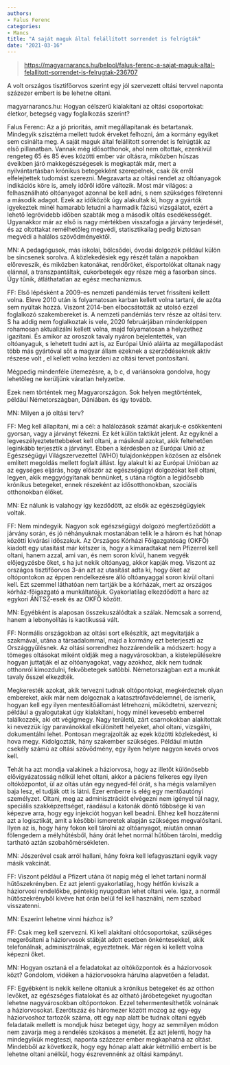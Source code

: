 ```yaml
---
authors:
- Falus Ferenc
categories:
- Mancs
title: "A saját maguk által felállított sorrendet is felrúgták"
date: "2021-03-16"
---
```


> https://magyarnarancs.hu/belpol/falus-ferenc-a-sajat-maguk-altal-felallitott-sorrendet-is-felrugtak-236707

A volt országos tisztifőorvos szerint egy jól szervezett oltási tervvel naponta százezer embert is be lehetne oltani. 

magyarnarancs.hu: Hogyan célszerű kialakítani az oltási csoportokat: életkor, betegség vagy foglalkozás szerint?

Falus Ferenc: Az a jó prioritás, amit megállapítanak és betartanak. Mindegyik szisztéma mellett tudok érveket felhozni, ám a kormány egyiket sem csinálta meg. A saját maguk által felállított sorrendet is felrúgták az első pillanatban. Vannak még idősotthonok, ahol nem oltottak, ezenkívül rengeteg 65 és 85 éves közötti ember vár oltásra, miközben húszas éveikben járó makkegészségesek is megkapták már, mert a nyilvántartásban krónikus betegekként szerepelnek, csak ők erről elfelejtettek tudomást szerezni. Megzavarta az oltási rendet az oltóanyagok indikációs köre is, amely időről időre változik. Most már világos: a felhasználható oltóanyagot azonnal be kell adni, s nem szükséges félretenni a második adagot. Ezek az időközök úgy alakultak ki, hogy a gyártók igyekeztek minél hamarabb letudni a harmadik fázisú vizsgálatot, ezért a lehető legrövidebb időben szabták meg a második oltás esedékességét. Ugyanakkor már az első is nagy mértékben visszafogja a járvány terjedését, és az oltottakat remélhetőleg megvédi, statisztikailag pedig biztosan megvédi a halálos szövődményektől.

MN: A pedagógusok, más iskolai, bölcsődei, óvodai dolgozók például külön be sincsenek sorolva. A közlekedésiek egy részét talán a napokban előreveszik, és miközben katonákat, rendőröket, élsportolókat oltanak nagy elánnal, a transzpantáltak, cukorbetegek egy része még a fasorban sincs. Úgy tűnik, átláthatatlan az egész mechanizmus.

FF: Első lépésként a 2009-es nemzeti pandémiás tervet frissíteni kellett volna. Eleve 2010 után is folyamatosan karban kellett volna tartani, de azóta sem nyúltak hozzá. Viszont 2014-ben elbocsátották az utolsó ezzel foglalkozó szakembereket is. A nemzeti pandémiás terv része az oltási terv. S ha addig nem foglalkoztak is vele, 2020 februárjában mindenképpen rohamosan aktualizálni kellett volna, majd folyamatosan a helyzethez igazítani. És amikor az oroszok tavaly nyáron bejelentették, van oltóanyaguk, s lehetett tudni azt is, az Európai Unió aláírta az megállapodást több más gyártóval  sőt a magyar állam ezeknek a szerződéseknek aktív részese volt , el kellett volna kezdeni az oltási tervet pontosítani.

Mégpedig mindenféle ütemezésre, a, b c, d variánsokra gondolva, hogy lehetőleg ne kerüljünk váratlan helyzetbe.

Ezek nem történtek meg Magyarországon. Sok helyen megtörténtek, például Németországban, Dániában. és így tovább.

MN: Milyen a jó oltási terv?

FF: Meg kell állapítani, mi a cél: a halálozások számát akarjuk-e csökkenteni gyorsan, vagy a járványt fékezni. Ez két külön taktikát jelent. Az egyiknél a legveszélyeztetettebbeket kell oltani, a másiknál azokat, akik feltehetően leginkább terjesztik a járványt. Ebben a kérdésben az Európai Unió az Egészségügyi Világszervezettel (WHO) tulajdonképpen közösen az elsőnek említett megoldás mellett foglalt állást. Így alakult ki az Európai Unióban az az egységes eljárás, hogy először az egészségügyi dolgozókat kell oltani, legyen, akik meggyógyítanak bennünket, s utána rögtön a legidősebb krónikus betegeket, ennek részeként az idősotthonokban, szociális otthonokban élőket.

MN: Ez nálunk is valahogy így kezdődött, az elsők az egészségügyiek voltak. 

FF: Nem mindegyik. Nagyon sok egészségügyi dolgozó megfertőződött a járvány során, és jó néhányuknak mostanában telik le a három és hat hónap közötti kivárási időszakuk. Az Országos Kórházi Főigazgatóság (OKFŐ) kiadott egy utasítást már kétszer is, hogy a kimaradtakat nem Pfizerrel kell oltani, hanem azzal, ami van, és nem soron kívül, hanem vegyék előjegyzésbe őket, s ha jut nekik oltóanyag, akkor kapják meg. Viszont az országos tisztifőorvos 3-án azt az utasítást adta ki, hogy őket az oltópontokon az éppen rendelkezésre álló oltóanyaggal soron kívül oltani kell. Ezt szemmel láthatóan nem tartják be a kórházak, mert az országos kórház-főigazgató a munkáltatójuk. Gyakorlatilag elkezdődött a harc az egykori ÁNTSZ-esek és az OKFŐ között.

MN: Egyébként is alaposan összekuszálódtak a szálak. Nemcsak a sorrend, hanem a lebonyolítás is kaotikussá vált.

FF: Normális országokban az oltási sort elkészítik, azt megvitatják a szakmával, utána a társadalommal, majd a kormány ezt beterjeszti az Országgyűlésnek. Az oltási sorrendhez hozzárendelik a módszert: hogy a tömeges oltásokat miként oldják meg a nagyvárosokban, a kistelepülésekre hogyan juttatják el az oltóanyagokat, vagy azokhoz, akik nem tudnak otthonról kimozdulni, fekvőbetegek satöbbi. Németországban ezt a munkát tavaly ősszel elkezdték.

Megkeresték azokat, akik tervezni tudnak oltópontokat, megkérdeztek olyan embereket, akik már nem dolgoznak a katasztrófavédelemnél, de ismerik, hogyan kell egy ilyen mentesítőállomást létrehozni, működtetni, szervezni; például a gyalogutakat úgy kialakítani, hogy minél kevesebb emberrel találkozzék, aki ott végigmegy. Nagy területű, zárt csarnokokban alakítottak ki  nevezzük így  paravánokkal elkülönített helyeket, ahol oltani, vizsgálni, dokumentálni lehet. Pontosan megrajzolták az ezek közötti közlekedést, ki hova megy. Kidolgozták, hány szakember szükséges. Például miután csekély számú az oltási szövődmény, egy ilyen helyre nagyon kevés orvos kell.

Tehát ha azt mondja valakinek a háziorvosa, hogy az illetőt különösebb elővigyázatosság nélkül lehet oltani, akkor a páciens felkeres egy ilyen oltóközpontot, ül az oltás után egy negyed-fél órát, s ha mégis valamilyen baja lesz, el tudják ott is látni. Ezer emberre is elég egy mentőautónyi személyzet. Oltani, meg az adminisztrációt elvégezni nem igényel túl nagy, speciális szakképzettséget, ráadásul a katonák döntő többsége ki van képezve arra, hogy egy injekciót hogyan kell beadni. Ehhez kell hozzátenni azt a logisztikát, amit a későbbi ismeretek alapján szükséges megvalósítani. Ilyen az is, hogy hány fokon kell tárolni az oltóanyagot, miután onnan fölengedem a mélyhűtésből, hány órát lehet normál hűtőben tárolni, meddig tartható aztán szobahőmérsékleten.

MN: Jószerével csak arról hallani, hány fokra kell lefagyasztani egyik vagy másik vakcinát.

FF: Viszont például a Pfizert utána öt napig még el lehet tartani normál hűtőszekrényben. Ez azt jelenti gyakorlatilag, hogy hétfőn kiviszik a háziorvosi rendelőkbe, péntekig nyugodtan lehet oltani vele. Igaz, a normál hűtőszekrényből kivéve hat órán belül fel kell használni, nem szabad visszatenni.

MN: Eszerint lehetne vinni házhoz is?

FF: Csak meg kell szervezni. Ki kell alakítani oltócsoportokat, szükséges megerősíteni a háziorvosok stábját adott esetben önkéntesekkel, akik telefonálnak, adminisztrálnak, egyeztetnek. Már régen ki kellett volna képezni őket.

MN: Hogyan osztaná el a feladatokat az oltóközpontok és a háziorvosok közt? Gondolom, vidéken a háziorvosokra hárulna alapvetően a feladat.

FF: Egyébként is nekik kellene oltaniuk a krónikus betegeket és az otthon levőket, az egészséges fiatalokat és az oltható járóbetegeket nyugodtan lehetne nagyvárosokban oltópontokon. Ezzel tehermentesíthetők volnának a háziorvosokat. Ezerötszáz és háromezer között mozog az egy-egy háziorvoshoz tartozók száma, ott egy nap alatt be tudnak oltani egyéb feladataik mellett is mondjuk húsz beteget úgy, hogy az semmilyen módon nem zavarja meg a rendelés szokásos a menetét. Ez azt jelenti, hogy ha mindegyikük megteszi, naponta százezer ember megkaphatná az oltást. Mindebből az következik, hogy egy hónap alatt akár kétmillió embert is be lehetne oltani anélkül, hogy észrevennénk az oltási kampányt.
